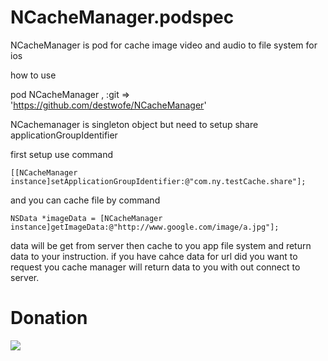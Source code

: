 # NCacheManager.podspec

NCacheManager is pod for cache image video and audio to file system for ios

how to use

pod  NCacheManager , :git => 'https://github.com/destwofe/NCacheManager'

NCachemanager is singleton object but need to setup share applicationGroupIdentifier

first setup use command

```objtive-c
[[NCacheManager instance]setApplicationGroupIdentifier:@"com.ny.testCache.share"];
```

and you can cache file by command

```objtive-c
NSData *imageData = [NCacheManager instance]getImageData:@"http://www.google.com/image/a.jpg"];
```

data will be get from server then cache to you app file system and return data to your instruction. if you have cahce data for url did you want to request you cache manager will return data to you with out connect to server.

# Donation
[![](https://www.paypal.com/en_GB/i/btn/btn_donate_LG.gif)](https://www.paypal.com/cgi-bin/webscr?cmd=_s-xclick&hosted_button_id=9CQFW96YFC7EJ)